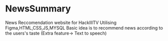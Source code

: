 # NewsSummary
News Reccomendation website for HackIIITV
Utilising Figma,HTML,CSS,JS,MYSQL
Basic idea is to recommend news according to the users's taste
(Extra feature-> Text to speech)
